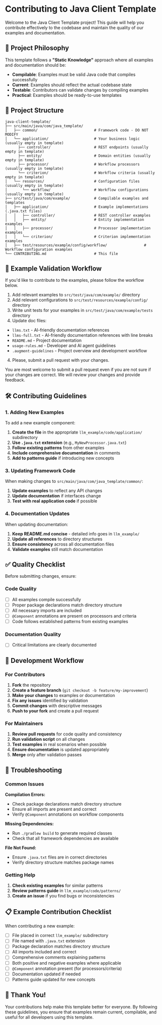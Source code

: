 # Contributing to Java Client Template

Welcome to the Java Client Template project! This guide will help you contribute effectively to the codebase and maintain the quality of our examples and documentation.

## 🎯 Project Philosophy

This template follows a **"Static Knowledge"** approach where all examples and documentation should be:
- **Compilable**: Examples must be valid Java code that compiles successfully
- **Current**: Examples should reflect the actual codebase state
- **Testable**: Contributors can validate changes by compiling examples
- **Practical**: Examples should be ready-to-use templates

## 📁 Project Structure

```
java-client-template/
├── src/main/java/com/java_template/
│   ├── common/                          # Framework code - DO NOT MODIFY
│   └── application/                     # Your business logic (usually empty in template)
      ├── controller/                    # REST endpoints (usually empty in template)
      ├── entity/                        # Domain entities (usually empty in template)
      ├── processor/                     # Workflow processors (usually empty in template)
      └── criterion/                     # Workflow criteria (usually empty in template)
│   └── resources/                       # Configuration files (usually empty in template)
│       └── workflow/                    # Workflow configurations (usually empty in template)
├── src/test/java/com/example/           # Compilable examples and templates
│   ├── application/                     # Example implementations (.java.txt files)
│   │   ├── controller/                  # REST controller examples
│   │   ├── entity/                      # Entity implementation examples
│   │   ├── processor/                   # Processor implementation examples
│   │   └── criterion/                   # Criterion implementation examples
│   ├── test/resources/example/config/workflow/                 # Workflow configuration examples
└── CONTRIBUTING.md                      # This file
```

## 🔄 Example Validation Workflow
If you'd like to contribute to the examples, please follow the workflow below. 


1. Add relevant examples to `src/test/java/com/example/` directory
2. Add relevant configurations to `src/test/resources/example/config/` directory
3. Write unit tests for your examples in `src/test/java/com/example/tests` directory
4. Update doc files:
- `llms.txt` - AI-friendly documentation references
- `llms-full.txt` - AI-friendly documentation references with line breaks
- `README.md` - Project documentation
- `usage-rules.md` - Developer and AI agent guidelines
- `.augment-guidelines` - Project overview and development workflow

4. Please, submit a pull request with your changes.

You are most welcome to submit a pull request even if you are not sure if your changes are correct.
We will review your changes and provide feedback.

## 🛠️ Contributing Guidelines


### 1. Adding New Examples

To add a new example component:

1. **Create the file** in the appropriate `llm_example/code/application/` subdirectory
2. **Use `.java.txt` extension** (e.g., `MyNewProcessor.java.txt`)
3. **Follow existing patterns** from other examples
4. **Include comprehensive documentation** in comments
5. **Add to patterns guide** if introducing new concepts

### 3. Updating Framework Code

When making changes to `src/main/java/com/java_template/common/`:

1. **Update examples** to reflect any API changes
3. **Update documentation** if interfaces change
4. **Test with real application code** if possible

### 4. Documentation Updates

When updating documentation:

1. **Keep README.md concise** - detailed info goes in `llm_example/`
2. **Update all references** to directory structures
3. **Ensure consistency** across all documentation files
4. **Validate examples** still match documentation

## ✅ Quality Checklist

Before submitting changes, ensure:

### Code Quality
- [ ] All examples compile successfully
- [ ] Proper package declarations match directory structure
- [ ] All necessary imports are included
- [ ] `@Component` annotations are present on processors and criteria
- [ ] Code follows established patterns from existing examples

### Documentation Quality
- [ ] Critical limitations are clearly documented

## 🚀 Development Workflow

### For Contributors

1. **Fork** the repository
2. **Create a feature branch** (`git checkout -b feature/my-improvement`)
3. **Make your changes** to examples or documentation
5. **Fix any issues** identified by validation
6. **Commit changes** with descriptive messages
7. **Push to your fork** and create a pull request

### For Maintainers

1. **Review pull requests** for code quality and consistency
2. **Run validation script** on all changes
3. **Test examples** in real scenarios when possible
4. **Ensure documentation** is updated appropriately
5. **Merge** only after validation passes

## 🔧 Troubleshooting

### Common Issues

**Compilation Errors:**
- Check package declarations match directory structure
- Ensure all imports are present and correct
- Verify `@Component` annotations on workflow components

**Missing Dependencies:**
- Run `./gradlew build` to generate required classes
- Check that all framework dependencies are available

**File Not Found:**
- Ensure `.java.txt` files are in correct directories
- Verify directory structure matches package names

### Getting Help

1. **Check existing examples** for similar patterns
2. **Review patterns guide** in `llm_example/code/patterns/`
4. **Create an issue** if you find bugs or inconsistencies

## 📋 Example Contribution Checklist

When contributing a new example:

- [ ] File placed in correct `llm_example/` subdirectory
- [ ] File named with `.java.txt` extension
- [ ] Package declaration matches directory structure
- [ ] All imports included and correct
- [ ] Comprehensive comments explaining patterns
- [ ] Both positive and negative examples where applicable
- [ ] `@Component` annotation present (for processors/criteria)
- [ ] Documentation updated if needed
- [ ] Patterns guide updated for new concepts

## 🎉 Thank You!

Your contributions help make this template better for everyone. By following these guidelines, you ensure that examples remain current, compilable, and useful for all developers using this template.
